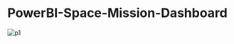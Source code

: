 # PowerBI-Space-Mission-Dashboard

![p1](https://github.com/Harikrishnan-Nair/PowerBI-Space-Mission-Dashboard/assets/95662379/718c0962-78f4-4e41-8563-44f13e426aae)
